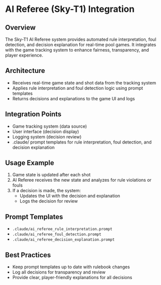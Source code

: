 # AI Referee (Sky-T1) Integration

## Overview
The Sky-T1 AI Referee system provides automated rule interpretation, foul detection, and decision explanation for real-time pool games. It integrates with the game tracking system to enhance fairness, transparency, and player experience.

## Architecture
- Receives real-time game state and shot data from the tracking system
- Applies rule interpretation and foul detection logic using prompt templates
- Returns decisions and explanations to the game UI and logs

## Integration Points
- Game tracking system (data source)
- User interface (decision display)
- Logging system (decision review)
- .claude/ prompt templates for rule interpretation, foul detection, and decision explanation

## Usage Example
1. Game state is updated after each shot
2. AI Referee receives the new state and analyzes for rule violations or fouls
3. If a decision is made, the system:
   - Updates the UI with the decision and explanation
   - Logs the decision for review

## Prompt Templates
- `.claude/ai_referee_rule_interpretation.prompt`
- `.claude/ai_referee_foul_detection.prompt`
- `.claude/ai_referee_decision_explanation.prompt`

## Best Practices
- Keep prompt templates up to date with rulebook changes
- Log all decisions for transparency and review
- Provide clear, player-friendly explanations for all decisions 